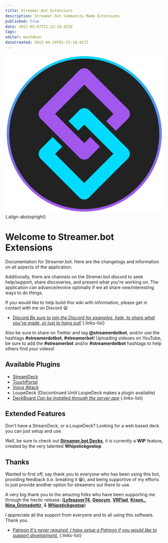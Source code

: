 ```yaml
---
title: Streamer.bot Extensions
description: Streamer.bot Community Made Extensions
published: true
date: 2022-05-07T22:22:24.925Z
tags: 
editor: markdown
dateCreated: 2022-04-20T01:15:10.917Z
---
```


![streamerbot.png](./logos/streamerbot.png){.align-abstopright}

# Welcome to Streamer.bot Extensions

Documentation for Streamer.bot. Here are the changelogs and information on all aspects of the application.

Additionally, there are channels on the Stremer.bot discord to seek help/support, share discoveries, and present what you're working on.  The application can advance/evolve optimally if we all share new/interesting ways to do things.

If you would like to help build this wiki with information, please get in contact with me on Discord 😃 

* [Discord *Be sure to join the Discord for examples, help, to share what you've made, or just to hang out!*](https://discord.streamer.bot)
{.links-list}

Also be sure to share on Twitter and tag **@streamerdotbot**, and/or use the hashtags **#streamerdotbot**, **#streamerbot**!  Uploading videoes on YouTube, be sure to add the **#streamerbot** and/or **#streamerdotbot** hashtags to help others find your videos!

## Available Plugins

* [StreamDeck](https://github.com/nate1280/streamdeck-Streamer.bot)
* [TouchPortal](https://www.christophecvb.com/touch-portal/plugins/streamer-bot)
* [Voice Attack](https://github.com/nate1280/voiceattack-Streamer.bot)
* LoupeDeck (Discontinued Until LoupeDeck makes a plugin available)
* [DeckBoard *Can be installed through the server app*](https://github.com/rivafarabi/streamerbot-deckboard)
{.links-list}

## Extended Features

Don't have a StreamDeck, or a LoupeDeck? Looking for a web based deck you can just setup and use.

Well, be sure to check out **[Streamer.bot Decks](https://streamer.bot/user/decks)**, it is currently a **WIP** feature, created by the very talented **Whipstickgostop**

## Thanks

Wanted to first off, say thank you to everyone who has been using this bot, providing feedback (i.e. breaking it 😁), and being supportive of my efforts to just provide another option for streamers out there to use.

A very big thank you to the amazing folks who have been supporting me through the hectic release: 
(**[Lyfesaver74](https://twitch.tv/lyfesaver74)**, **[Geocym](https://twitch.tv/geocym)**, **[VRFlad](https://twitch.tv/vrflad)**, **[Krayn_](https://twitch.tv/krayn_)**, **[Njna_Grimsdottir](https://twitch.tv/njna_grimsdottir)**, & **[Whipstickgostop](https://twitch.tv/whipstickgostop)**)

I appreciate all the support from everyone and to all using this software.  Thank you.

* [Patreon *It's never required, I have setup a Patreon if you would like to support development.*](https://patreon.com/nate1280)
{.links-list}
